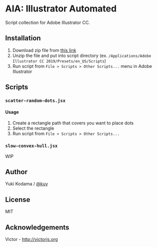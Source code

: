 # AIA: Illustrator Automated

Script collection for Adobe Illustrator CC.

## Installation

1. Download zip file from [this link](https://github.com/kuy/aia/archive/master.zip)
2. Unzip the file and put into script directory (ex. `/Applications⁩/⁨Adobe Illustrator CC 2019⁩/Presets⁩/en_US/Scripts⁩`)
3. Run script from `File > Scripts > Other Scripts...` menu in Adobe Illustrator

## Scripts

### `scatter-random-dots.jsx`

#### Usage

1. Create a rectangle path that covers you want to place dots
2. Select the rectangle
3. Run script from `File > Scripts > Other Scripts...`

### `slow-convex-hull.jsx`

WIP

## Author

Yuki Kodama / [@kuy](https://twitter.com/kuy)

## License

MIT

## Acknowledgements

Victor - http://victorjs.org
